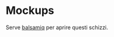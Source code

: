 Mockups
=======

Serve [balsamiq] per aprire questi schizzi.

[balsamiq]: http://balsamiq.com "Scarica Balsamiq Mockup"
